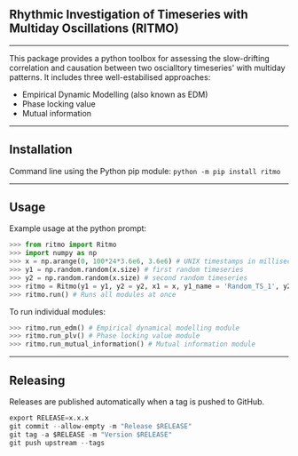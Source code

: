 ## Rhythmic Investigation of Timeseries with Multiday Oscillations (RITMO)

---
This package provides a python toolbox for assessing the slow-drifting correlation and causation between two oscialltory timeseries' with multiday patterns. It includes three well-estabilised approaches:

* Empirical Dynamic Modelling (also known as EDM)
* Phase locking value
* Mutual information

---

## Installation

Command line using the Python pip module: `python -m pip install ritmo`

---

## Usage

Example usage at the python prompt:

```python
>>> from ritmo import Ritmo
>>> import numpy as np
>>> x = np.arange(0, 100*24*3.6e6, 3.6e6) # UNIX timestamps in milliseconds
>>> y1 = np.random.random(x.size) # first random timeseries
>>> y2 = np.random.random(x.size) # second random timeseries
>>> ritmo = Ritmo(y1 = y1, y2 = y2, x1 = x, y1_name = 'Random_TS_1', y2_name = 'Random_TS_2')
>>> ritmo.run() # Runs all modules at once
```

To run individual modules:

```python
>>> ritmo.run_edm() # Empirical dynamical modelling module
>>> ritmo.run_plv() # Phase locking value module
>>> ritmo.run_mutual_information() # Mutual information module
```

---

## Releasing

Releases are published automatically when a tag is pushed to GitHub.

```python
export RELEASE=x.x.x
git commit --allow-empty -m "Release $RELEASE"
git tag -a $RELEASE -m "Version $RELEASE"
git push upstream --tags
```
